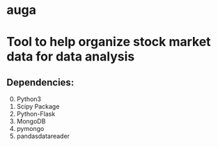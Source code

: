 # auga

# Tool to help organize stock market data for data analysis

## Dependencies:
0. Python3
1. Scipy Package
2. Python-Flask
3. MongoDB
4. pymongo
5. pandasdatareader
